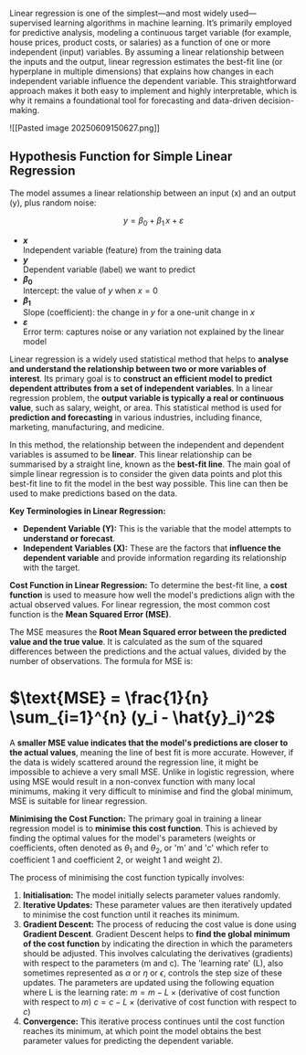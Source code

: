 Linear regression is one of the simplest—and most widely used—supervised learning algorithms in machine learning. It’s primarily employed for predictive analysis, modeling a continuous target variable (for example, house prices, product costs, or salaries) as a function of one or more independent (input) variables. By assuming a linear relationship between the inputs and the output, linear regression estimates the best-fit line (or hyperplane in multiple dimensions) that explains how changes in each independent variable influence the dependent variable. This straightforward approach makes it both easy to implement and highly interpretable, which is why it remains a foundational tool for forecasting and data-driven decision-making.

![[Pasted image 20250609150627.png]]

## Hypothesis Function for Simple Linear Regression

The model assumes a linear relationship between an input \(x\) and an output \(y\), plus random noise:

$$
y = \beta_0 + \beta_1\,x + \varepsilon
$$

- **$x$**  
  Independent variable (feature) from the training data  
- **$y$**  
  Dependent variable (label) we want to predict  
- **$\beta_0$**  
  Intercept: the value of $y$ when $x = 0$  
- **$\beta_1$**  
  Slope (coefficient): the change in $y$ for a one-unit change in $x$  
- **$\varepsilon$**  
  Error term: captures noise or any variation not explained by the linear model  


Linear regression is a widely used statistical method that helps to **analyse and understand the relationship between two or more variables of interest**. Its primary goal is to **construct an efficient model to predict dependent attributes from a set of independent variables**. In a linear regression problem, the **output variable is typically a real or continuous value**, such as salary, weight, or area. This statistical method is used for **prediction and forecasting** in various industries, including finance, marketing, manufacturing, and medicine.

In this method, the relationship between the independent and dependent variables is assumed to be **linear**. This linear relationship can be summarised by a straight line, known as the **best-fit line**. The main goal of simple linear regression is to consider the given data points and plot this best-fit line to fit the model in the best way possible. This line can then be used to make predictions based on the data.

**Key Terminologies in Linear Regression:**

- **Dependent Variable (Y):** This is the variable that the model attempts to **understand or forecast**.
- **Independent Variables (X):** These are the factors that **influence the dependent variable** and provide information regarding its relationship with the target.

**Cost Function in Linear Regression:** To determine the best-fit line, a **cost function** is used to measure how well the model's predictions align with the actual observed values. For linear regression, the most common cost function is the **Mean Squared Error (MSE)**.

The MSE measures the **Root Mean Squared error between the predicted value and the true value**. It is calculated as the sum of the squared differences between the predictions and the actual values, divided by the number of observations. The formula for MSE is: 

# $\text{MSE} = \frac{1}{n} \sum_{i=1}^{n} (y_i - \hat{y}_i)^2$

A **smaller MSE value indicates that the model's predictions are closer to the actual values**, meaning the line of best fit is more accurate. However, if the data is widely scattered around the regression line, it might be impossible to achieve a very small MSE. Unlike in logistic regression, where using MSE would result in a non-convex function with many local minimums, making it very difficult to minimise and find the global minimum, MSE is suitable for linear regression.

**Minimising the Cost Function:** The primary goal in training a linear regression model is to **minimise this cost function**. This is achieved by finding the optimal values for the model's parameters (weights or coefficients, often denoted as $\theta_1$ and $\theta_2$, or 'm' and 'c' which refer to coefficient 1 and coefficient 2, or weight 1 and weight 2).

The process of minimising the cost function typically involves:

1. **Initialisation:** The model initially selects parameter values randomly.
2. **Iterative Updates:** These parameter values are then iteratively updated to minimise the cost function until it reaches its minimum.
3. **Gradient Descent:** The process of reducing the cost value is done using **Gradient Descent**. Gradient Descent helps to **find the global minimum of the cost function** by indicating the direction in which the parameters should be adjusted. This involves calculating the derivatives (gradients) with respect to the parameters (m and c). The 'learning rate' (L), also sometimes represented as $\alpha$ or $\eta$ or $\epsilon$, controls the step size of these updates. The parameters are updated using the following equation where L is the learning rate: $m = m - L \times (\text{derivative of cost function with respect to } m)$ $c = c - L \times (\text{derivative of cost function with respect to } c)$
4. **Convergence:** This iterative process continues until the cost function reaches its minimum, at which point the model obtains the best parameter values for predicting the dependent variable.
